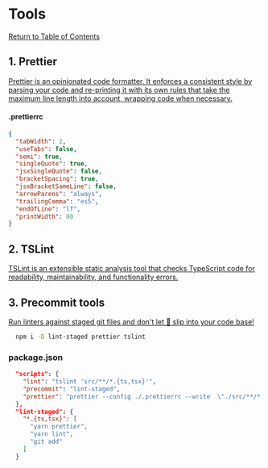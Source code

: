 # Tools

[Return to Table of Contents](../README.md)

## 1. Prettier

[Prettier is an opinionated code formatter. It enforces a consistent style by parsing your code and re-printing it with its own rules that take the maximum line length into account, wrapping code when necessary.](https://www.npmjs.com/package/prettier)

#### .prettierrc

```json
{
  "tabWidth": 2,
  "useTabs": false,
  "semi": true,
  "singleQuote": true,
  "jsxSingleQuote": false,
  "bracketSpacing": true,
  "jsxBracketSameLine": false,
  "arrowParens": "always",
  "trailingComma": "es5",
  "endOfLine": "lf",
  "printWidth": 80
}
```

## 2. TSLint

[TSLint is an extensible static analysis tool that checks TypeScript code for readability, maintainability, and functionality errors.](https://www.npmjs.com/package/tslint)

## 3. Precommit tools

[Run linters against staged git files and don't let 💩 slip into your code base!](https://www.npmjs.com/package/lint-staged)

```sh
  npm i -D lint-staged prettier tslint
```

### package.json

```json
  "scripts": {
    "lint": "tslint 'src/**/*.{ts,tsx}'",
    "precommit": "lint-staged",
    "prettier": "prettier --config ./.prettierrc --write  \"./src/**/*.{ts,tsx}\""
  },
  "lint-staged": {
    "*.{ts,tsx}": [
      "yarn prettier",
      "yarn lint",
      "git add"
    ]
  }
```